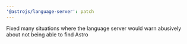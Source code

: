 ```yaml
---
'@astrojs/language-server': patch
---
```


Fixed many situations where the language server would warn abusively about not being able to find Astro
